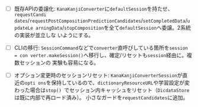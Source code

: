 -[ ] 既存APIの委譲化: `KanaKanjiConverter`に`defaultSession`を持たせ、`requestCandi
dates`/`requestPostCompositionPredictionCandidates`/`setCompletedData`/`updateLe
arningData`/`stopComposition`を全て`defaultSession`へ委譲。2系統の実装が並立しな
いようにする。
-[ ] CLIの移行: `SessionCommand`などで`converter`直呼びしている箇所を`session = con
verter.makeSession()`へ移行し、確定/リセットも`session`経由に。複数セッションの
実験も容易になる。
-[ ] オプション変更時のセッションリセット: `KanaKanjiConverterSession`が直近の`opti
ons`を保持しているので、`dictionaryResourceURL`や学習設定が変わった場合は`stop()
`でセッション内キャッシュをリセット（`DicdataStore`は既に内部で再ロード済み）。
小さなガードを`requestCandidates`に追加。

